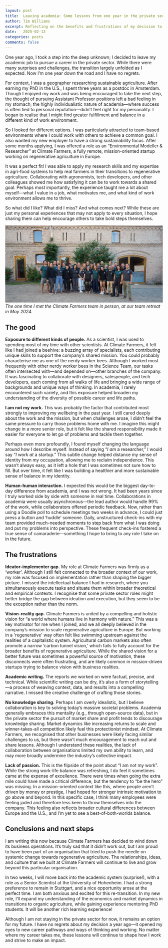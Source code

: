```yaml
---
layout: post
title:  Leaving academia: Some lessons from one year in the private sector
author: Tim Williams
excerpt: Reflecting on the benefits and frustrations of my decision to leave academia
date:   2025-02-13
categories: posts
comments: false
---
```


One year ago, I took a step into the deep unknown; I decided to leave my academic job to pursue a career in the private sector. While there were many surprises and challenges, the transition largely unfolded as I expected. Now I’m one year down the road and I have no regrets. 

For context, I was a geographer researching sustainable agriculture. After earning my PhD in the U.S., I spent three years as a postdoc in Amsterdam. Though I enjoyed my work and was being encouraged to take the next step, the thought of pursuing Assistant Professor positions left a bad feeling in my stomach; the highly individualistic nature of academia—where success is often tied to personal reputation—didn’t feel right for my personality. I began to realise that I might find greater fulfillment and balance in a different kind of work environment.

So I looked for different options. I was particularly attracted to team-based environments where I could work *with* others to achieve a common goal. I also wanted my new employer to have a strong sustainability focus. After some months applying, I was offered a role as an “Environmental Modeller & Researcher” at Climate Farmers, a fully remote, mission-oriented startup working on regenerative agriculture in Europe. 

It was a perfect fit! I was able to apply my research skills and my expertise in agri-food systems to help real farmers in their transitions to regenerative agriculture. Collaborating with agronomists, tech developers, and other colleagues showed me how satisfying it can be to work towards a shared goal.  Perhaps most importantly, the experience taught me a lot about myself—what I value in a job, what motivates me, and what kind of work environment allows me to thrive.

So what did I like? What did I miss? And what comes next? While these are just my personal experiences that may not apply to every situation, I hope sharing them can help encourage others to take bold steps themselves.

![](/assets/blog/2025-02-13-career-reflections/cf-team.jpg)
*The one time I met the Climate Farmers team in person, at our team retreat in May 2024.*

## The good
**Exposure to different kinds of people.** As a scientist, I was used to spending most of my time with other scientists. At Climate Farmers, it felt like I had joined a beehive: a buzzing array of specialists, each contributing unique skills to support the company’s shared mission. You could probably characterise me as one of the nerdy worker bees. Although I worked most frequently with other nerdy worker bees in the Science Team, our tasks often intersected with—and depended on—other branches of the company. It was fascinating to collaborate with designers, salespeople, and tech developers, each coming from all walks of life and bringing a wide range of backgrounds and unique ways of thinking. In academia, I rarely encountered such variety, and this exposure helped broaden my understanding of the diversity of possible career and life paths.

**I am not my work.** This was probably the factor that contributed most strongly to improving my wellbeing in the past year. I still cared deeply about the work and the mission, but when challenges arose, I didn’t feel the same pressure to carry those problems home with me. I imagine this might change in a more senior role, but it felt like the shared responsibility made it easier for everyone to let go of problems and tackle them together.

Perhaps even more profoundly, I found myself changing the language around how I describe myself. Instead of saying “*I am* a researcher,” I would say “*I work at* a startup.” This subtle change helped distance my sense of identity from my occupation, allowing me to reclaim independence. This wasn’t always easy, as it left a hole that I was sometimes not sure how to fill. But over time, it felt like I was building a healthier and more sustainable sense of balance in my identity.

**Human-human interaction.** I expected this would be the biggest day-to-day difference from academia, and I was not wrong. It had been years since I truly worked side by side with someone in real time. Collaborations in academia were usually asynchronous—the lead author would handle 99% of the work, while collaborators offered periodic feedback. Now, rather than using a Doodle poll to schedule meetings two weeks in advance, I could just press a button and ‘huddle’ someone. Daily, unstructured check-ins with my team provided much-needed moments to step back from what I was doing and put my problems into perspective. These frequent check-ins fostered a true sense of camaraderie—something I hope to bring to any role I take on in the future.

## The frustrations
**Ideator-implementer gap.** My role at Climate Farmers was firmly as a ‘worker’. Although I still felt connected to the broader context of our work, my role was focused on implementation rather than shaping the bigger picture. I missed the intellectual balance I had in research, where you simultaneously execute tasks and situate them within broader theoretical and empirical contexts. I recognise that some private sector roles might better bridge the gap between ideation and execution, but they seem to be the exception rather than the norm.

**Vision-reality gap.** Climate Farmers is united by a compelling and holistic vision for “a world where humans live in harmony with nature.” This was a key motivator for me when I joined, and we all deeply believed in the company’s mission to scale regenerative agriculture in Europe. But working in a 'regenerative' way often felt like swimming upstream against the realities of a capitalistic system. Agricultural carbon markets also often promote a narrow ‘carbon tunnel vision,’ which fails to fully account for the broader benefits of regenerative agriculture. While the shared vision for a better future was sometimes a powerful source of motivation, these disconnects were often frustrating, and are likely common in mission-driven startups trying to balance vision with business realities.

**Academic writing.** The reports we worked on were factual, precise, and technical. While scientific writing can be dry, it’s also a form of storytelling—a process of weaving context, data, and results into a compelling narrative. I missed the creative challenge of crafting those stories.

**No knowledge sharing.** Perhaps I am overly idealistic, but I believe collaboration is key to solving today’s massive societal problems. Academia generally embraces this mentality (e.g., through open-source data), but in the private sector the pursuit of market share and profit tends to discourage knowledge sharing. Market dynamics like increasing returns to scale and winner-takes-all competition likely fuel this protectionist mindset. At Climate Farmers, we recognised that other businesses were likely facing similar challenges to us, but there wasn’t much encouragement to reach out and share lessons. Although I understand these realities, the lack of collaboration between organisations limited my own ability to learn, and may more broadly undermine the industry’s collective impact.

**Lack of passion.** This is the flipside of the point about “I am not my work”. While the strong work-life balance was refreshing, I do feel it sometimes came at the expense of excellence. There were times when going the extra mile could have made a critical difference, but the tendency to “be the hero” was missing. In a mission-oriented context like this, where people aren’t driven by money or prestige, I had hoped for stronger intrinsic motivation to go above and beyond. In this specific case, I think many employees were feeling jaded and therefore less keen to throw themselves into the company. This feeling also reflects broader cultural differences between Europe and the U.S., and I’m yet to see a best-of-both-worlds balance.

## Conclusions and next steps
I am writing this now because Climate Farmers has decided to wind down its business operations. It’s truly sad that it didn’t work out, but I am proud to have been part of an organisation that tried to push the needle on systemic change towards regenerative agriculture. The relationships, ideas, and culture that we built at Climate Farmers will continue to live and grow beyond this particular organisation.

In two weeks, I will move back into the academic system (surprise!), with a role as a Senior Scientist at the University of Hohenheim. I had a strong preference to remain in Stuttgart, and a nice opportunity arose at the perfect time. I am both anxious and excited for this re-transition. In my new role, I’ll expand my understanding of the economics and market dynamics in transitions to organic agriculture, while gaining experience mentoring PhD students. It will be another rich learning experience!

Although I am not staying in the private sector for now, it remains an option for my future. I have no regrets about my decision a year ago—it opened my eyes to new career pathways and ways of thinking and working. No matter where my career takes me, these lessons will continue to shape how I work and strive to make an impact.
